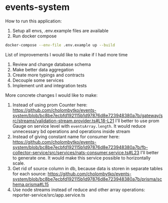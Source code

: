 # events-system

How to run this application:
1) Setup all envs, .env.example files are available
2) Run docker compose
```bash
docker-compose --env-file .env.example up --build
```

List of improvements I would like to make if I had more time
1) Review and change database schema
2) Make better data aggregation
3) Create more typings and contracts
4) Decouple some services
5) Implement unit and integration tests

More concrete changes I would like to make:
1) Instead of using prom Counter here: https://github.com/cholombytko/events-system/blob/bc8be7ecbfd192115b1d97876d8e723948380a7b/gateway/src/streams/validation-stream.provider.ts#L18-L21
I'll better to use prom Gauge on service level with ```eventsArray.length```. It would reduce unnecessary bd operations and operations inside stream
2) Instead of giving constant name for consumer here: https://github.com/cholombytko/events-system/blob/bc8be7ecbfd192115b1d97876d8e723948380a7b/fb-collector-service/src/services/nats-consumer.service.ts#L23
I'll better to generate one. It would make this service possible to horizontally scale.
3) Get rid of source column in db, because data is storen in separate tables for each source: https://github.com/cholombytko/events-system/blob/bc8be7ecbfd192115b1d97876d8e723948380a7b/prisma/schema.prisma#L15
4) Use node streams instead of reduce and other array operations: reporter-service/src/app.service.ts
